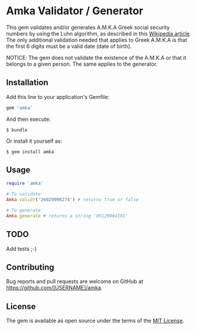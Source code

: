 # Amka Validator / Generator

This gem validates and/or generates A.M.K.A Greek social security numbers by
using the Luhn algorithm, as described in this [Wikipedia article](https://en.wikipedia.org/wiki/Luhn_algorithm).
The only additional validation needed that applies to Greek A.M.K.A is that the
first 6 digits must be a valid date (date of birth).

NOTICE: The gem does not validate the existence of the A.M.K.A or that it
belongs to a given person. The same applies to the generator.

## Installation

Add this line to your application's Gemfile:

```ruby
gem 'amka'
```

And then execute:

    $ bundle

Or install it yourself as:

    $ gem install amka

## Usage

```ruby
require 'amka'

# To validate
Amka.valid?('26029996274') # returns true or false

# To generate
Amka.generate # returns a string '05129064191'
```

## TODO

Add tests ;-)

## Contributing

Bug reports and pull requests are welcome on GitHub at https://github.com/[USERNAME]/amka.


## License

The gem is available as open source under the terms of the [MIT License](http://opensource.org/licenses/MIT).

